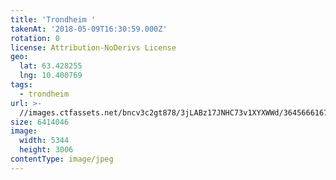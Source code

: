 ```yaml
---
title: 'Trondheim '
takenAt: '2018-05-09T16:30:59.000Z'
rotation: 0
license: Attribution-NoDerivs License
geo:
  lat: 63.428255
  lng: 10.400769
tags:
  - trondheim
url: >-
  //images.ctfassets.net/bncv3c2gt878/3jLABz17JNHC73v1XYXWWd/364566616712cf062c75bef80577c7d9/trondheim_41992954312_o
size: 6414046
image:
  width: 5344
  height: 3006
contentType: image/jpeg
---
```


